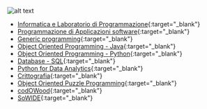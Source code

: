 ![alt text](https://albertoferrari.github.io/albertoferrari.github.io/AF.jpg "Alberto Ferrari")

- [Informatica e Laboratorio di Programmazione](https://albertoferrari.github.io/info_lab){:target="_blank"}
- [Programmazione di Applicazioni software](https://albertoferrari.github.io/pasw){:target="_blank"}
- [Generic programming](https://albertoferrari.github.io/generics){:target="_blank"}
- [Object Oriented Programming - Java](https://albertoferrari.github.io/oop-Java){:target="_blank"}
- [Object Oriented Programming - Python](https://albertoferrari.github.io/oop-Python){:target="_blank"}
- [Database - SQL](https://albertoferrari.github.io/DB-SQL){:target="_blank"}
- [Python for Data Analytics](https://albertoferrari.github.io/PythonDataAnalytics){:target="_blank"}
- [Crittografia](https://albertoferrari.github.io/crittografia){:target="_blank"}
- [Object Oriented Puzzle Programming](http://www.ce.unipr.it/~aferrari/oopp/){:target="_blank"}
- [codOWood](http://www.ce.unipr.it/~aferrari/codowood){:target="_blank"}
- [SoWIDE](http://sowide.ce.unipr.it/){:target="_blank"} 
